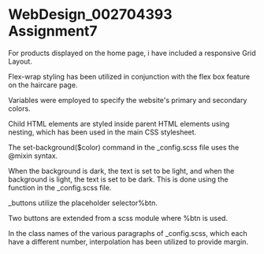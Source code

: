 # WebDesign_002704393 Assignment7
For products displayed on the home page, i have included a responsive Grid Layout. 

Flex-wrap styling has been utilized in conjunction with the flex box feature on the haircare page. 

Variables were employed to specify the website's primary and secondary colors. 

Child HTML elements are styled inside parent HTML elements using nesting, which has been used in the main CSS stylesheet. 

The set-background($color) command in the _config.scss file uses the @mixin syntax. 

When the background is dark, the text is set to be light, and when the background is light, the text is set to be dark. This is done using the function in the _config.scss file. 

_buttons utilize the placeholder selector%btn. 

Two buttons are extended from a scss module where %btn is used. 

In the class names of the various paragraphs of _config.scss, which each have a different number, interpolation has been utilized to provide margin.